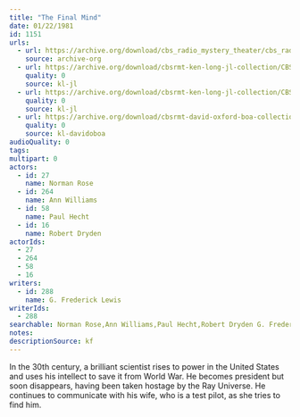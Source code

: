 ```yaml
---
title: "The Final Mind"
date: 01/22/1981
id: 1151
urls: 
  - url: https://archive.org/download/cbs_radio_mystery_theater/cbs_radio_mystery_theater-1151-1200.zip/cbs_radio_mystery_theater-1151-1200%2Fcbsrmt_1151_the_final_mind.mp3
    source: archive-org
  - url: https://archive.org/download/cbsrmt-ken-long-jl-collection/CBSRMT - 810122 1151 The Final Mind (1)_jl.mp3
    quality: 0
    source: kl-jl
  - url: https://archive.org/download/cbsrmt-ken-long-jl-collection/CBSRMT - 810122 1151 The Final Mind (2)_jl.mp3
    quality: 0
    source: kl-jl
  - url: https://archive.org/download/cbsrmt-david-oxford-boa-collection/CBSRMT-810122-1151-The-Final-Mind-(128-44)_KQV-{BoA}.mp3
    quality: 0
    source: kl-davidoboa
audioQuality: 0
tags: 
multipart: 0
actors:  
  - id: 27
    name: Norman Rose  
  - id: 264
    name: Ann Williams  
  - id: 58
    name: Paul Hecht  
  - id: 16
    name: Robert Dryden
actorIds:  
  - 27  
  - 264  
  - 58  
  - 16
writers:  
  - id: 288
    name: G. Frederick Lewis
writerIds:  
  - 288
searchable: Norman Rose,Ann Williams,Paul Hecht,Robert Dryden G. Frederick Lewis
notes: 
descriptionSource: kf
---
```

In the 30th century, a brilliant scientist rises to power in the United States and uses his intellect to save it from World War. He becomes president but soon disappears, having been taken hostage by the Ray Universe. He continues to communicate with his wife, who is a test pilot, as she tries to find him.